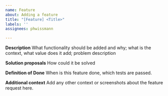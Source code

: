 ```yaml
---
name: Feature
about: Adding a feature
title: "[Feature] <Title>"
labels: ''
assignees: phwissmann

---
```


**Description**
What functionality should be added and why; what is the context, what value does it add; problem description

**Solution proposals**
How could it be solved

**Definition of Done**
When is this feature done, which tests are passed.

**Additional context**
Add any other context or screenshots about the feature request here.
